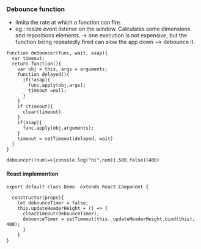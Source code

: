 ### Debounce function
- limita the rate at which a function can fire.
- eg.: resize event listener on the window. Calculates some dimensions and repositions elements. -> one execution is not expensive, but the function being repeatedly fired can slow  the app down --> debounce it. 

```
function debouncer(func, wait, asap){
  var timeout;
  return function(){
    var obj = this, args = arguments;
    function delayed(){
      if(!asap){
        func.apply(obj,args);
        timeout =null;
      }
    }
    if (timeout){
      clear(timeout)
    }
    if(asap){
      func.apply(obj,arguments);
    }
    timeout = setTimeout(delayed, wait)
  }
}

debouncer((num)=>{console.log("hi",num)},500,false)(400)
```


#### React implemention


```
export default class Demo  extends React.Component {

  constructor(props){
    let debounceTimer = false;
    this.updateHeaderHeight = () => {
      clearTimeout(debounceTimer);
      debounceTimer = setTimeout(this._updateHeaderHeight.bind(this), 400);
      }
    }
}
```
